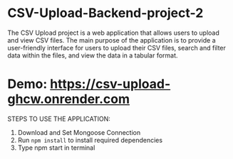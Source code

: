 # CSV-Upload-Backend-project-2
The CSV Upload project is a web application that allows users to upload and view CSV files. 
The main purpose of the application is to provide a user-friendly interface for users to upload their CSV files, search and filter data within the files, and view the data in a tabular format.

# Demo: https://csv-upload-ghcw.onrender.com

STEPS TO USE THE APPLICATION:
1) Download and Set Mongoose Connection
2) Run `npm install` to install required dependencies
3) Type npm start in terminal